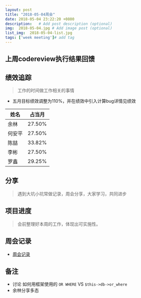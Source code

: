 ```yaml
---
layout: post
title: "2018-05-04周会"
date: 2018-05-04 23:22:20 +0800
description:   # Add post description (optional)
img:  2018-05-04.jpg # Add image post (optional)
list_img:  2018-05-04-list.jpg
tags: ['week meeting']# add tag
---
```

## 上周codereview执行结果回馈


## 绩效追踪
> 工作的时间做工作相关的事情
* 五月目标绩效调整为110%，并在绩效中引入计算bug详情见绩效

|  姓名  | 占当月 |
|--------|------|
| 余林   |27.50%|
| 何安平 |27.50%|
| 陈喆   |33.82%|
| 李彬   |27.50%|
| 罗鑫   |29.25%|


## 分享
> 遇到大坑小坑常做记录，周会分享，大家学习，共同进步


## 项目进度
> 会前整理好本周的工作，体现出可实施性。


## 周会记录
* <a href="../assets/attchment/2018-05-04/mk_content.docx" download="周会记录.docx">周会记录</a>


## 备注
* 讨论 如何用框架使用的 `OR WHERE` VS `$this->db->or_where`
* 余林分享多态

